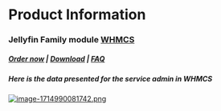 # Product Information

### Jellyfin Family module **[WHMCS](https://puqcloud.com/link.php?id=77)** 

#####  [Order now](https://puqcloud.com/whmcs-module-jellyfin-family.php) | [Download](https://download.puqcloud.com/WHMCS/servers/PUQ_WHMCS-Jellyfin-Family/) | [FAQ](https://faq.puqcloud.com/)

##### Here is the data presented for the service admin in WHMCS

[![image-1714990081742.png](https://doc.puq.info/uploads/images/gallery/2024-05/scaled-1680-/image-1714990081742.png)](https://doc.puq.info/uploads/images/gallery/2024-05/image-1714990081742.png)